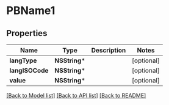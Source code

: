 # PBName1

## Properties
Name | Type | Description | Notes
------------ | ------------- | ------------- | -------------
**langType** | **NSString*** |  | [optional] 
**langISOCode** | **NSString*** |  | [optional] 
**value** | **NSString*** |  | [optional] 

[[Back to Model list]](../README.md#documentation-for-models) [[Back to API list]](../README.md#documentation-for-api-endpoints) [[Back to README]](../README.md)


